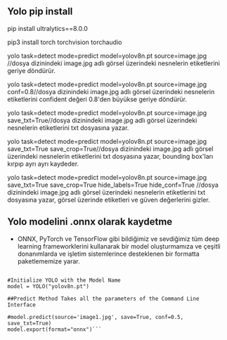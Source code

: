 ## Yolo pip install

pip install ultralytics==8.0.0

pip3 install torch torchvision torchaudio

yolo task=detect mode=predict model=yolov8n.pt source=image.jpg //dosya dizinindeki image.jpg adlı görsel üzerindeki nesnelerin etiketlerini geriye döndürür.

yolo task=detect mode=predict model=yolov8n.pt source=image.jpg conf=0.8//dosya dizinindeki image.jpg adlı görsel üzerindeki nesnelerin etiketlerini confident değeri 0.8'den büyükse geriye döndürür.

yolo task=detect mode=predict model=yolov8n.pt source=image.jpg save_txt=True//dosya dizinindeki image.jpg adlı görsel üzerindeki nesnelerin etiketlerini txt dosyasına yazar.

yolo task=detect mode=predict model=yolov8n.pt source=image.jpg save_txt=True save_crop=True//dosya dizinindeki image.jpg adlı görsel üzerindeki nesnelerin etiketlerini txt dosyasına yazar, bounding box'ları kırpıp ayrı ayrı kaydeder.

yolo task=detect mode=predict model=yolov8n.pt source=image.jpg save_txt=True save_crop=True hide_labels=True hide_conf=True  //dosya dizinindeki image.jpg adlı görsel üzerindeki nesnelerin etiketlerini txt dosyasına yazar, görsel üzerinde etiketleri ve güven değerlerini gizler.


## Yolo modelini .onnx olarak kaydetme

* ONNX, PyTorch ve TensorFlow gibi bildiğimiz ve sevdiğimiz tüm deep learning frameworklerini kullanarak bir model oluşturmamıza ve çeşitli donanımlarda ve işletim sistemlerince desteklenen bir formatta paketlememize yarar.

```from ultralytics import YOLO

#Initialize YOLO with the Model Name
model = YOLO("yolov8n.pt")

##Predict Method Takes all the parameters of the Command Line Interface

#model.predict(source='image1.jpg', save=True, conf=0.5, save_txt=True)
model.export(format="onnx")```
